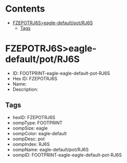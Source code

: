 



Contents
========

* [FZEPOTRJ6S>eagle-default/pot/RJ6S](#fzepotrj6seagle-defaultpotrj6s)
	* [Tags](#tags)

# FZEPOTRJ6S>eagle-default/pot/RJ6S

- ID: FOOTPRINT-eagle-eagle-default-pot-RJ6S
- Hex ID: FZEPOTRJ6S
- Name: 
- Description: 

## Tags

- hexID: FZEPOTRJ6S
- oompType: FOOTPRINT
- oompSize: eagle
- oompColor: eagle-default
- oompDesc: pot
- oompIndex: RJ6S
- oompName: eagle-default/pot/RJ6S
- oompID: FOOTPRINT-eagle-eagle-default-pot-RJ6S
